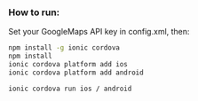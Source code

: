 ### How to run:

Set your GoogleMaps API key in config.xml, then:
```bash
npm install -g ionic cordova
npm install
ionic cordova platform add ios
ionic cordova platform add android

ionic cordova run ios / android
```

